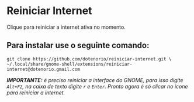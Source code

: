 # Reiniciar Internet
Clique para reiniciar a internet ativa no momento.

## Para instalar use o seguinte comando:
```
git clone https://github.com/dotenorio/reiniciar-internet.git \
~/.local/share/gnome-shell/extensions/reiniciar-internet@dotenorio.gmail.com
```
_**IMPORTANTE:** é preciso reiniciar a interface do GNOME, para isso digite `Alt+F2`, na caixa de texto digite `r` e `Enter`.
Pronto agora é só clicar no icone para reiniciar a internet._
